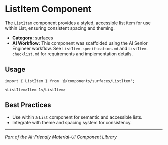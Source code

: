 # ListItem Component

The `ListItem` component provides a styled, accessible list item for use within List, ensuring consistent spacing and theming.

- **Category:** surfaces
- **AI Workflow:** This component was scaffolded using the AI Senior Engineer workflow. See `ListItem-specification.md` and `ListItem-checklist.md` for requirements and implementation details.

## Usage

```tsx
import { ListItem } from '@/components/surfaces/ListItem';

<ListItem>Item 1</ListItem>
```

## Best Practices
- Use within a `List` component for semantic and accessible lists.
- Integrate with theme and spacing system for consistency.

---

*Part of the AI-Friendly Material-UI Component Library* 